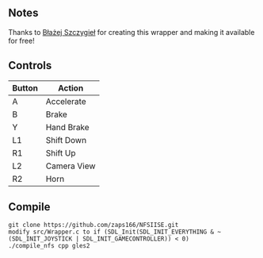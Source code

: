 ## Notes
Thanks to [Błażej Szczygieł](https://github.com/zaps166/NFSIISE) for creating this wrapper and making it available for free! 
 
## Controls

| Button | Action |
|--|--| 
|A| Accelerate|
|B| Brake|
|Y| Hand Brake|
|L1| Shift Down |
|R1| Shift Up |
|L2| Camera View |
|R2| Horn |

## Compile

```shell
git clone https://github.com/zaps166/NFSIISE.git
modify src/Wrapper.c to if (SDL_Init(SDL_INIT_EVERYTHING & ~(SDL_INIT_JOYSTICK | SDL_INIT_GAMECONTROLLER)) < 0)
./compile_nfs cpp gles2
```
